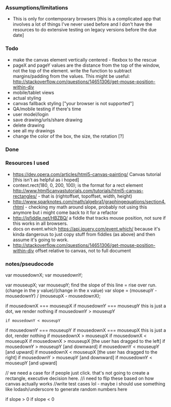 ### Assumptions/limitations
* This is only for contemporary browsers [this is a complicated app that involves a lot of things I've never used before and I don't have the resources to do extensive testing on legacy versions before the due date]

### Todo

* make the canvas element vertically centered - flexbox to the rescue
* pageX and pageY values are the distance from the top of the window, not the top of the element. write the function to subtract margins/padding from the values. This might be useful: http://stackoverflow.com/questions/14651306/get-mouse-position-within-div
* mobile/tablet views
* actual styling
* canvas fallback styling ["your browser is not supported"]
* QA/mobile testing if there's time
* user model/login
* save drawing/urls/share drawing
* delete drawing
* see all my drawings
* change the color of the box, the size, the rotation [?]


### Done


### Resources I used

* https://dev.opera.com/articles/html5-canvas-painting/ Canvas tutorial [this isn't as helpful as i hoped]
*  context.rect(180, 0, 200, 100); is the format for a rect element http://www.html5canvastutorials.com/tutorials/html5-canvas-rectangles/ - that is (rightoffset, topoffset, width, height)
* http://www.sparknotes.com/math/algebra1/graphingequations/section4.rhtml - checking my math around slope, probably not using this anymore but i might come back to it for a refactor
* http://jsfiddle.net/HBZBQ/ a fiddle that tracks mouse position, not sure if this works in all browsers.
* docs on event.which https://api.jquery.com/event.which/ because it's kinda dangerous to just copy stuff from fiddles (as above) and then assume it's going to work.
* http://stackoverflow.com/questions/14651306/get-mouse-position-within-div offset relative to canvas, not to full document 

### notes/pseudocode

  <!-- on mousedown, record the XY value of the mouse  -->
  var mousedownX;
  var mousedownY;
  <!-- on mouseup, record the XY value of the mouse  -->
  var mouseupX;
  var mouseupY;
  find the slope of this line = rise over run. (change in the y value)/(change in the x value)
  var slope =  (mouseupY - mousedownY) / (mouseupX - mousedownX);
  <!--vertical lines-->
  if mousedownX === mouseupX
    if mousedownY === mouseupY
      this is just a dot, we render nothing
    if mousedownY > mouseupY

    if mousedownY < mouseupY
  <!--horizontal lines-->
  if mousedownY === mouseupY
    if mousedownX === mouseupX
      this is just a dot, render nothing
    if mousedownX > mouseupX
    if mousedownX < mouseupX
  if mousedownX > mouseupX [the user has dragged to the left]
    if mousedownY > mouseupY [and downward]
    if mousedownY < mouseupY [and upward]
  if mousedownX < mouseupX [the user has dragged to the right]
    if mousedownY > mouseupY [and downward]
    if mousedownY < mouseupY [and upward]

// we need a case for if people just click. that's not going to create a rectangle, executive decision here. 
//i need to flip these based on how canvas actually works
//write test cases lol - maybe i should use something like lodash/underscore to generate random numbers here

  if slope > 0 
  if slope < 0



